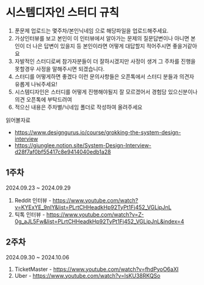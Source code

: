 # 시스템디자인 스터디 규칙

1. 푼문제 업로드는 몇주차/본인닉네임 으로 해당파일을 업로드해주세요.
2. 가상인터뷰를 보고 본인이 이 인터뷰에서 알아가는 문제의 질문답변이나 아니면 본인이 더 나은 답변이 있을지 등 본인이라면 어떻게 대답할지 적어주시면 좋을거같아요
3. 자발적인 스터디로써 참가자분들이 더 잘하시겠지만 사정이 생겨 그 주차를 진행을 못할경우 사정을 말해주시면 되겠습니다.
4. 스터디를 어떻게하면 좋겠다 이런 문의사항들은 오픈톡에서 스터디 분들과 의견자유롭게 나눠주세요!
5. 시스템디자인은 스터디를 어떻게 진행해야될지 잘 모르겠어서 경험담 있으신분이나 의견 오픈톡에 부탁드려여
6. 적으신 내용은 주차별/닉네임 폴더로 작성하여 올려주세요

읽어볼자료

- https://www.designgurus.io/course/grokking-the-system-design-interview
- https://giunglee.notion.site/System-Design-Interview-d28f7af0bf55417c8e9414040edb1a28

## 1주차

2024.09.23 ~ 2024.09.29

1. Reddit 인터뷰 - https://www.youtube.com/watch?v=KYExYE_9nIY&list=PLrtCHHeadkHp92TyPt1Fj452_VGLipJnL
2. 틱톡 인터뷰 - https://www.youtube.com/watch?v=Z-0g_aJL5Fw&list=PLrtCHHeadkHp92TyPt1Fj452_VGLipJnL&index=4

## 2주차

2024.09.30 ~ 2024.10.06

1. TicketMaster - https://www.youtube.com/watch?v=fhdPyoO6aXI
2. Uber - https://www.youtube.com/watch?v=lsKU38RKQSo
